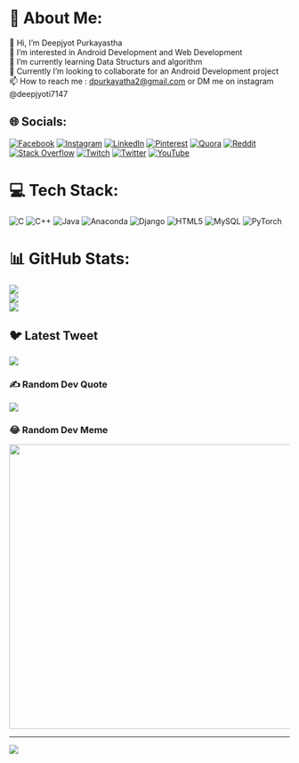 # 💫 About Me:
👋 Hi, I’m Deepjyot Purkayastha<br>👀 I’m interested in Android Development and Web Development<br>🌱 I’m currently learning Data Structurs and algorithm<br>💞️ Currently I’m looking to collaborate for an Android Development project<br>📫 How to reach me : dpurkayatha2@gmail.com or DM me on instagram @deepjyoti7147


## 🌐 Socials:
[![Facebook](https://img.shields.io/badge/Facebook-%231877F2.svg?logo=Facebook&logoColor=white)](https://facebook.com/dpurkayastha7147) [![Instagram](https://img.shields.io/badge/Instagram-%23E4405F.svg?logo=Instagram&logoColor=white)](https://instagram.com/deepjyoti7147) [![LinkedIn](https://img.shields.io/badge/LinkedIn-%230077B5.svg?logo=linkedin&logoColor=white)](https://linkedin.com/in/deepjyoti7147) [![Pinterest](https://img.shields.io/badge/Pinterest-%23E60023.svg?logo=Pinterest&logoColor=white)](https://pinterest.com/deepjyoti7147) [![Quora](https://img.shields.io/badge/Quora-%23B92B27.svg?logo=Quora&logoColor=white)](https://quora.com/profile/deepjyoti7147) [![Reddit](https://img.shields.io/badge/Reddit-%23FF4500.svg?logo=Reddit&logoColor=white)](https://reddit.com/user/deepjyoti7147) [![Stack Overflow](https://img.shields.io/badge/-Stackoverflow-FE7A16?logo=stack-overflow&logoColor=white)](https://stackoverflow.com/users/deepjyoti7147) [![Twitch](https://img.shields.io/badge/Twitch-%239146FF.svg?logo=Twitch&logoColor=white)](https://twitch.tv/deepjyoti7147) [![Twitter](https://img.shields.io/badge/Twitter-%231DA1F2.svg?logo=Twitter&logoColor=white)](https://twitter.com/deepjyoti7147) [![YouTube](https://img.shields.io/badge/YouTube-%23FF0000.svg?logo=YouTube&logoColor=white)](https://youtube.com/@deepjyoti7147) 

# 💻 Tech Stack:
![C](https://img.shields.io/badge/c-%2300599C.svg?style=for-the-badge&logo=c&logoColor=white) ![C++](https://img.shields.io/badge/c++-%2300599C.svg?style=for-the-badge&logo=c%2B%2B&logoColor=white) ![Java](https://img.shields.io/badge/java-%23ED8B00.svg?style=for-the-badge&logo=java&logoColor=white) ![Anaconda](https://img.shields.io/badge/Anaconda-%2344A833.svg?style=for-the-badge&logo=anaconda&logoColor=white) ![Django](https://img.shields.io/badge/django-%23092E20.svg?style=for-the-badge&logo=django&logoColor=white) ![HTML5](https://img.shields.io/badge/html5-%23E34F26.svg?style=for-the-badge&logo=html5&logoColor=white) ![MySQL](https://img.shields.io/badge/mysql-%2300f.svg?style=for-the-badge&logo=mysql&logoColor=white) ![PyTorch](https://img.shields.io/badge/PyTorch-%23EE4C2C.svg?style=for-the-badge&logo=PyTorch&logoColor=white)
# 📊 GitHub Stats:
![](https://github-readme-stats.vercel.app/api?username=deepjyoti7147&theme=dark&hide_border=false&include_all_commits=true&count_private=false)<br/>
![](https://github-readme-streak-stats.herokuapp.com/?user=deepjyoti7147&theme=dark&hide_border=false)<br/>
![](https://github-readme-stats.vercel.app/api/top-langs/?username=deepjyoti7147&theme=dark&hide_border=false&include_all_commits=true&count_private=false&layout=compact)

## 🐦 Latest Tweet
[![](https://gtce.itsvg.in/api?username=deepjyoti7147)](https://github.com/VishwaGauravIn/github-twitter-card-embed)

### ✍️ Random Dev Quote
![](https://quotes-github-readme.vercel.app/api?type=horizontal&theme=dark)

### 😂 Random Dev Meme
<img src="https://random-memer.herokuapp.com/" width="512px"/>

---
[![](https://visitcount.itsvg.in/api?id=deepjyoti7147&icon=0&color=0)](https://visitcount.itsvg.in)

<!-- Proudly created with GPRM ( https://gprm.itsvg.in ) -->

